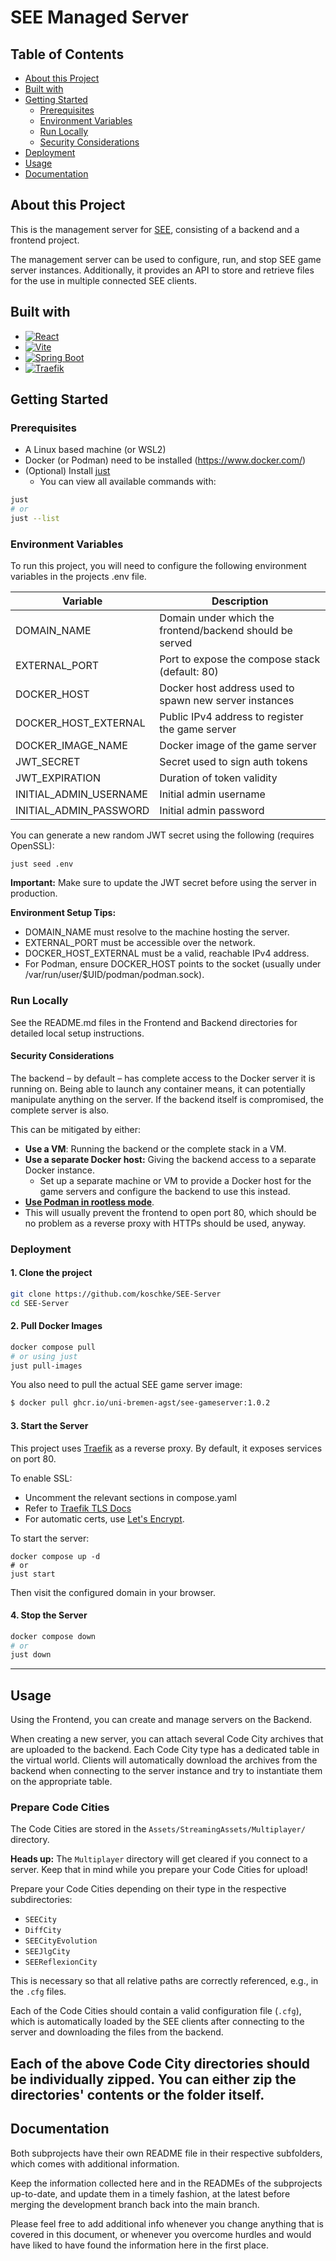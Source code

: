 # SEE Managed Server

## Table of Contents
- [About this Project](#about-this-project)
- [Built with](#built-with)
- [Getting Started](#getting-started)
  - [Prerequisites](#prerequisites)
  - [Environment Variables](#environment-variables)
  - [Run Locally](#run-locally)
  - [Security Considerations](#security-considerations)
- [Deployment](#deployment)
- [Usage](#usage)
- [Documentation](#documentation)


## About this Project
This is the management server for [SEE](https://github.com/uni-bremen-agst/SEE), consisting of a backend and a frontend project.

The management server can be used to configure, run, and stop SEE game server instances.
Additionally, it provides an API to store and retrieve files for the use in multiple connected SEE clients.

## Built with

* [![React][React.js]][React-url]
* [![Vite][Vite]][Vite-url]
* [![Spring Boot][Springboot]][Springboot-url]
* [![Traefik][Traefik]][Traefik-url]


[React.js]: https://img.shields.io/badge/React-20232A?style=for-the-badge&logo=react&logoColor=61DAFB
[React-url]: https://reactjs.org/

[Springboot]: https://img.shields.io/badge/Spring%20Boot-6DB33F?logo=springboot&style=for-the-badge&logoColor=fff
[Springboot-url]: https://spring.io/projects/spring-boot

[Traefik]: https://img.shields.io/badge/Traefik-24A1C1?style=for-the-badge&logo=traefikproxy&logoColor=black
[Traefik-url]: https://traefik.io/

[Vite]: https://img.shields.io/badge/Vite-B73BFE?style=for-the-badge&logo=vite&logoColor=FFD62E
[Vite-url]: https://vitejs.dev/

## Getting Started

### Prerequisites
+ A Linux based machine (or WSL2)
+ Docker (or Podman) need to be installed (https://www.docker.com/)
+ (Optional) Install [just](https://github.com/casey/just)
  + You can view all available commands with:
```bash 
just
# or
just --list
```

### Environment Variables
To run this project, you will need to configure the following environment variables in the projects .env file.

| Variable | Description |
| -------- | ------- |
| DOMAIN_NAME | Domain under which the frontend/backend should be served |
| EXTERNAL_PORT | Port to expose the compose stack (default: 80) |
| DOCKER_HOST | Docker host address used to spawn new server instances |
| DOCKER_HOST_EXTERNAL | Public IPv4 address to register the game server |
| DOCKER_IMAGE_NAME | Docker image of the game server |
| JWT_SECRET | Secret used to sign auth tokens |
| JWT_EXPIRATION | Duration of token validity |
| INITIAL_ADMIN_USERNAME | Initial admin username |
| INITIAL_ADMIN_PASSWORD | Initial admin password |


You can generate a new random JWT secret using the following (requires OpenSSL):
```console
just seed .env
```
**Important:**
Make sure to update the JWT secret before using the server in production.

**Environment Setup Tips:**
+ DOMAIN_NAME must resolve to the machine hosting the server.
+ EXTERNAL_PORT must be accessible over the network.
+ DOCKER_HOST_EXTERNAL must be a valid, reachable IPv4 address.
+ For Podman, ensure DOCKER_HOST points to the socket (usually under /var/run/user/$UID/podman/podman.sock).

### Run Locally
See the README.md files in the Frontend and Backend directories for detailed local setup instructions.

#### Security Considerations

The backend – by default – has complete access to the Docker server it is running on.
Being able to launch any container means, it can potentially manipulate anything on the server.
If the backend itself is compromised, the complete server is also.

This can be mitigated by either:

- **Use a VM**: Running the backend or the complete stack in a VM.
- **Use a separate Docker host:** Giving the backend access to a separate Docker instance.
  - Set up a separate machine or VM to provide a Docker host for the game servers and configure the backend to use this instead.
-  **[Use Podman in rootless mode](https://wiki.archlinux.org/title/Podman#Rootless_Podman)**.
  - This will usually prevent the frontend to open port 80, which should be no problem as a reverse proxy with HTTPs should be used, anyway.

### Deployment
#### 1. Clone the project

```bash
git clone https://github.com/koschke/SEE-Server
cd SEE-Server
```

#### 2. Pull Docker Images
```bash
docker compose pull
# or using just
just pull-images
```

You also need to pull the actual SEE game server image:
```bash
$ docker pull ghcr.io/uni-bremen-agst/see-gameserver:1.0.2
```

#### 3. Start the Server

This project uses [Traefik](https://traefik.io/traefik/) as a reverse proxy. By default, it exposes services on port 80.

To enable SSL:
- Uncomment the relevant sections in compose.yaml
- Refer to [Traefik TLS Docs](https://doc.traefik.io/traefik/https/tls/)
- For automatic certs, use [Let's Encrypt](https://doc.traefik.io/traefik/https/acme/).

To start the server:
```console
docker compose up -d
# or
just start
```
Then visit the configured domain in your browser.

#### 4. Stop the Server

```bash
docker compose down
# or
just down
```

--------------------------------------------------------------------------------
## Usage

Using the Frontend, you can create and manage servers on the Backend.

When creating a new server, you can attach several Code City archives that are uploaded to the backend.
Each Code City type has a dedicated table in the virtual world.
Clients will automatically download the archives from the backend when connecting to the server instance and try to instantiate them on the appropriate table.


### Prepare Code Cities

The Code Cities are stored in the `Assets/StreamingAssets/Multiplayer/` directory.

**Heads up:** The `Multiplayer` directory will get cleared if you connect to a server. Keep that in mind while you prepare your Code Cities for upload!

Prepare your Code Cities depending on their type in the respective subdirectories:

- `SEECity`
- `DiffCity`
- `SEECityEvolution`
- `SEEJlgCity`
- `SEEReflexionCity`

This is necessary so that all relative paths are correctly referenced, e.g., in the `.cfg` files.

Each of the Code Cities should contain a valid configuration file (`.cfg`),
which is automatically loaded by the SEE clients after connecting to the server and downloading the files from the backend.

Each of the above Code City directories should be individually zipped.
You can either zip the directories' contents or the folder itself.
--------------------------------------------------------------------------------
## Documentation

Both subprojects have their own README file in their respective subfolders, which comes with additional information.

Keep the information collected here and in the READMEs of the subprojects up-to-date, and update them in a timely fashion, at the latest before merging the development branch back into the main branch.

Please feel free to add additional info whenever you change anything that is covered in this document, or whenever you overcome hurdles and would have liked to have found the information here in the first place.
